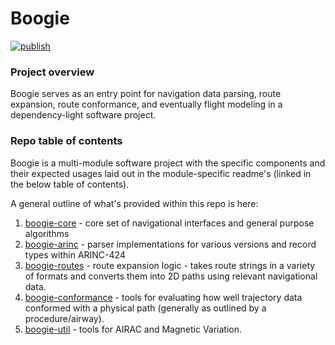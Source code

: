 # Boogie
[![publish](https://github.com/mitre-public/boogie/actions/workflows/publish.yml/badge.svg)](https://github.com/mitre-public/boogie/actions/workflows/publish.yml)

### Project overview

Boogie serves as an entry point for navigation data parsing, route expansion, route conformance, and eventually flight modeling 
in a dependency-light software project.

### Repo table of contents

Boogie is a multi-module software project with the specific components and their expected usages laid out in the module-specific 
readme's (linked in the below table of contents).

A general outline of what's provided within this repo is here:

1. [boogie-core](https://github.com/mitre-public/boogie/tree/main/boogie-core) - core set of navigational interfaces and general purpose algorithms
1. [boogie-arinc](https://github.com/mitre-public/boogie/tree/main/boogie-arinc) - parser implementations for various versions and record types within ARINC-424
1. [boogie-routes](https://github.com/mitre-public/boogie/tree/main/boogie-routes) - route expansion logic - takes route strings in a variety of formats and converts them into 2D paths using relevant navigational data.
1. [boogie-conformance](https://github.com/mitre-public/boogie/tree/main/boogie-conformance) - tools for evaluating how well trajectory data conformed with a physical path (generally as outlined by a procedure/airway).
1. [boogie-util](https://github.com/mitre-public/boogie/tree/main/boogie-util) - tools for AIRAC and Magnetic Variation.